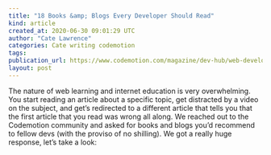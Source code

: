 ```yaml
---
title: "18 Books &amp; Blogs Every Developer Should Read"
kind: article
created_at: 2020-06-30 09:01:29 UTC
author: "Cate Lawrence"
categories: Cate writing codemotion
tags: 
publication_url: https://www.codemotion.com/magazine/dev-hub/web-developer/18-books-blogs-every-developer-should-read/
layout: post
---
```

The nature of web learning and internet education is very overwhelming. You start reading an article about a specific topic, get distracted by a video on the subject, and get’s redirected to a different article that tells you that the first article that you read was wrong all along. We reached out to the Codemotion community and asked for books and blogs you’d recommend to fellow devs (with the proviso of no shilling). We got a really huge response, let’s take a look:

